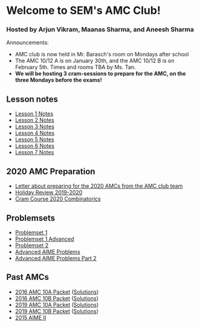 # Welcome to SEM's AMC Club!

### Hosted by Arjun Vikram, Maanas Sharma, and Aneesh Sharma



Announcements:

- AMC club is now held in Mr. Barasch's room on Mondays after school
- The AMC 10/12 A is on January 30th, and the AMC 10/12 B is on February 5th. Times and rooms TBA by Ms. Tan.
- **We will be hosting 3 cram-sessions to prepare for the AMC, on the three Mondays before the exams!**


## Lesson notes

- [Lesson 1 Notes](Week1.pdf)
- [Lesson 2 Notes](Week2.pdf)
- [Lesson 3 Notes](Week3.pdf)
- [Lesson 4 Notes](Week4.pdf)
- [Lesson 5 Notes](Week5.pdf)
- [Lesson 6 Notes](Week6.pdf)
- [Lesson 7 Notes](Week7.pdf)

## 2020 AMC Preparation

- [Letter about preparing for the 2020 AMCs from the AMC club team](2020AMCLetter.pdf)
- [Holiday Review 2019-2020](Holiday-Review-2019-2020.pdf)
- [Cram Course 2020 Combinatorics](Cram-Course-2020-Combinatorics.pdf)

## Problemsets

- [Problemset 1](Problemset1.pdf)
- [Problemset 1 Advanced](Problemset1Advanced.pdf)
- [Problemset 2](Problemset2.pdf)
- [Advanced AIME Problems](Week2Advanced.pdf)
- [Advanced AIME Problems Part 2](AdvancedAIMEProblemsPart2.pdf)

## Past AMCs
- [2016 AMC 10A Packet](2016-10A.pdf) ([Solutions](https://artofproblemsolving.com/wiki/index.php/2016_AMC_10A_Problems))
- [2016 AMC 10B Packet](2016-10B.pdf) ([Solutions](https://artofproblemsolving.com/wiki/index.php/2016_AMC_10B_Problems))
- [2019 AMC 10A Packet](2019-10A.pdf) ([Solutions](https://artofproblemsolving.com/wiki/index.php/2019_AMC_10A_Problems))
- [2019 AMC 10B Packet](2019-10B.pdf) ([Solutions](https://artofproblemsolving.com/wiki/index.php/2019_AMC_10B_Problems))
- [2015 AIME II](2015-AIME-2.pdf)

